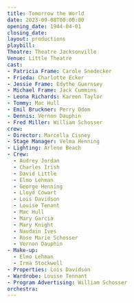 ```yaml
---
title: Tomorrow the World
date: 2023-09-08T00:00:00
opening_date: 1944-04-01
closing_date:
layout: productions
playbill:
Theatre: Theatre Jacksonville
Venue: Little Theatre
cast:
- Patricia Frame: Carole Snedecker
- Frieda: Charlotte Ecker
- Jessie Frame: Edythe Guernsey
- Michael Frame: Jack Cummins
- Leona Richards: Kareen Taylor
- Tommy: Mac Hull
- Emil Bruckner: Perry Odom
- Dennis: Vernon Dauphin
- Fred Miller: William Schosser
crew:
- Director: Marcella Cisney
- Stage Manager: Velma Henning
- Lighting: Arlene Beach
- Crew:
  - Audrey Jordan
  - Charles Irish
  - David Little
  - Elmo Lehman
  - George Henning
  - Lloyd Cowart
  - Lois Davidson
  - Louise Tenant
  - Mac Hull
  - Mary Garcia
  - Mary Knight
  - Naudain Ives
  - Rose Marie Schosser
  - Vernon Dauphin
- Make-up:
  - Elmo Lehman
  - Irma Stockwell
- Properties: Lois Davidson
- Wardrobe: Louise Tennant
- Program Advertising: William Schosser
orchestra:
---
```


